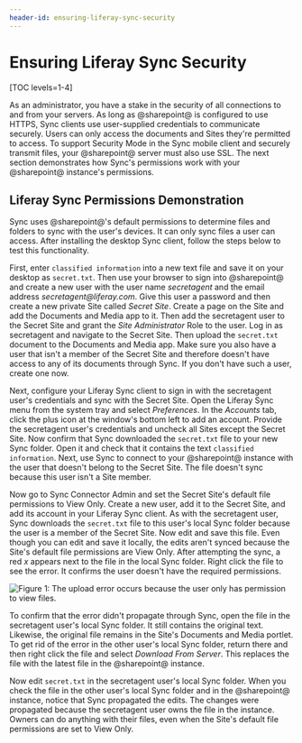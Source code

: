 ```yaml
---
header-id: ensuring-liferay-sync-security
---
```


# Ensuring Liferay Sync Security

[TOC levels=1-4]

As an administrator, you have a stake in the security of all connections to and
from your servers. As long as @sharepoint@ is configured to use HTTPS, Sync clients
use user-supplied credentials to communicate securely. Users can only access the
documents and Sites they're permitted to access. To support Security Mode in the
Sync mobile client and securely transmit files, your @sharepoint@ server must also
use SSL. The next section demonstrates how Sync's permissions work with your
@sharepoint@ instance's permissions. 

## Liferay Sync Permissions Demonstration

Sync uses @sharepoint@'s default permissions to determine files and folders to sync
with the user's devices. It can only sync files a user can access. After
installing the desktop Sync client, follow the steps below to test this
functionality. 

First, enter `classified information` into a new text file and save it on your
desktop as `secret.txt`. Then use your browser to sign into @sharepoint@
and create a new user with the user name *secretagent* and the email address
*secretagent\@liferay.com*. Give this user a password and then create a new
private Site called *Secret Site*. Create a page on the Site and add the
Documents and Media app to it. Then add the secretagent user to the Secret Site
and grant the *Site Administrator* Role to the user. Log in as secretagent and
navigate to the Secret Site. Then upload the `secret.txt` document to the
Documents and Media app. Make sure you also have a user that isn't a member of
the Secret Site and therefore doesn't have access to any of its documents
through Sync. If you don't have such a user, create one now. 

Next, configure your Liferay Sync client to sign in with the secretagent user's
credentials and sync with the Secret Site. Open the Liferay Sync menu from the
system tray and select *Preferences*. In the *Accounts* tab, click the plus icon
at the window's bottom left to add an account. Provide the secretagent user's
credentials and uncheck all Sites except the Secret Site. Now confirm that Sync
downloaded the `secret.txt` file to your new Sync folder. Open it and check that
it contains the text `classified information`. Next, use Sync to connect to your
@sharepoint@ instance with the user that doesn't belong to the Secret Site. The
file doesn't sync because this user isn't a Site member. 

Now go to Sync Connector Admin and set the Secret Site's default file
permissions to View Only. Create a new user, add it to the Secret Site, and add
its account in your Liferay Sync client. As with the secretagent user, Sync
downloads the `secret.txt` file to this user's local Sync folder because the
user is a member of the Secret Site. Now edit and save this file. Even though
you can edit and save it locally, the edits aren't synced because the Site's
default file permissions are View Only. After attempting the sync, a red *x*
appears next to the file in the local Sync folder. Right click the file to see
the error. It confirms the user doesn't have the required permissions. 

![Figure 1: The upload error occurs because the user only has permission to view files.](../../../../images/sync-file-permissions-error.png)

To confirm that the error didn't propagate through Sync, open the file in the 
secretagent user's local Sync folder. It still contains the original text. 
Likewise, the original file remains in the Site's Documents and Media portlet. 
To get rid of the error in the other user's local Sync folder, return there and 
then right click the file and select *Download From Server*. This replaces the 
file with the latest file in the @sharepoint@ instance. 

Now edit `secret.txt` in the secretagent user's local Sync folder. When you
check the file in the other user's local Sync folder and in the @sharepoint@ 
instance, notice that Sync propagated the edits. The changes were propagated 
because the secretagent user owns the file in the instance. Owners can do 
anything with their files, even when the Site's default file permissions are set 
to View Only. 
